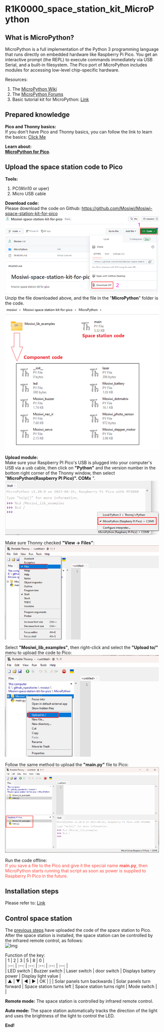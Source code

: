 # R1K0000_space_station_kit_MicroPython   

## What is MicroPython?
MicroPython is a full implementation of the Python 3 programming language that runs directly on embedded hardware like Raspberry Pi Pico. You get an interactive prompt (the REPL) to execute commands immediately via USB Serial, and a built-in filesystem. The Pico port of MicroPython includes modules for accessing low-level chip-specific hardware.      

Resources:     
1. The [MicroPython Wiki](https://github.com/micropython/micropython/wiki)
2. The [MicroPython Forums](https://forum.micropython.org/)   
3. Basic tutorial kit for MicroPython: [Link](../../../common_product/C1K0000_4in1_basic_learning_kit/Pico_tutorial/python_tutorial.md)

## Prepared knowledge    
**Pico and Thonny basics:**     
If you don't have Pico and Thonny basics, you can follow the link to learn the basics: [Click Me](../../../raspberry/R1D0001_raspberry_pico/R1D0001_raspberry_pico.md)    

**Learn about:**      
[**MicroPython for Pico**](https://docs.micropython.org/en/latest/rp2/quickref.html).  

## Upload the space station code to Pico         
**Tools:**     
1. PC(Win10 or uper)     
2. Micro USB cable 

**Download code:**    
Please download the code on Github: <https://github.com/Mosiwi/Mosiwi-space-station-kit-for-pico>     
![Img](../../../_static/raspberry/R1K0000_space_station_kit/2img.png)       
Unzip the file downloaded above, and the file in the "**MicroPython**" folder is the code.       
![Img](../../../_static/raspberry/R1K0000_space_station_kit/micropython/1img.png)   

**Upload module:**    
Make sure your Raspberry PI Pico's USB is plugged into your computer's USB via a usb cable, then click on **"Python"** and the version number in the bottom right corner of the Thonny window, then select "**MicroPython(Raspberry PI Pico)". COMx** ".     
![Img](../../../_static/raspberry/R1K0000_space_station_kit/micropython/5img.png)   

Make sure Thonny checked **"View -> Files"**:  
![Img](../../../_static/raspberry/R1K0000_space_station_kit/micropython/2img.png)    

Select **"Mosiwi_lib_examples"**, then right-click and select the **"Upload to/"** menu to upload the code to Pico:    
![Img](../../../_static/raspberry/R1K0000_space_station_kit/micropython/3img.png)   

Follow the same method to upload the **"main\.py"** file to Pico:    
![Img](../../../_static/raspberry/R1K0000_space_station_kit/micropython/4img.png)   

Run the code offline:         
<span style="color: rgb(255, 76, 65);">If you save a file to the Pico and give it the special name **main\.py**, then MicroPython starts running that script as soon as power is supplied to Raspberry Pi Pico in the future.</span>     

## Installation steps        
Please refer to: [Link]()    

## Control space station       
The [previous steps](./microPython_tutorial.md#upload-the-space-station-program-to-pico) have uploaded the code of the space station to Pico. After the space station is installed, the space station can be controlled by the infrared remote control, as follows:       
![Img]()     

Function of the key:    
| 1 | 2 | 3 | 5 | 8 | 0 |    
| :--: | :--: | :--: | :--: | :--: | :--: |     
| LED switch | Buzzer switch | Laser switch | door switch | Displays battery power | Display light value |     
| ▲ | ▼ | ◀ | ▶ | OK |  |
| Solar panels turn backwards | Solar panels turn forward | Space station turns left | Space station turns right | Mode switch |  |

**Remote mode:** The space station is controlled by infrared remote control.       

**Auto mode:** The space station automatically tracks the direction of the light and uses the brightness of the light to control the LED.     
  

**End!**    













